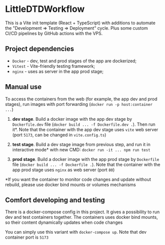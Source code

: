 # LittleDTDWorkflow

This is a Vite init template (React + TypeScript) with additions to automate the "Development => Testing => Deployment" cycle. Plus some custom CI/CD pipelines by GitHub actions with the VPS.

## Project dependencies

- `Docker` - dev, test and prod stages of the app are dockerized;
- `Vitest` - Vite-friendly testing framework;
- `nginx` - uses as server in the app prod stage;

## Manual use

To access the containers from the web (for example, the app dev and prod stages), run images with port forwarding (`docker run -p host:container ...`)

1. **dev stage**. Build a docker image with the app dev stage by `Dockerfile.dev` file (`docker build ... -f Dockerfile.dev .`). Then run it\*. Note that the container with the app dev stage uses `vite` web server (port `5173`, can be changed in `vite.config.ts`)

2. **test stage**. Build a dev stage image from previous step, and run it in interactive mode\* with new CMD: `docker run -it ... npm run test`

3. **prod stage**. Build a docker image with the app prod stage by `Dockerfile` file (`docker build ... -f Dockerfile .`). Note that the container with the app prod stage uses `nginx` as web server (port `80`)

\*If you want the container to monitor code changes and update without rebuild, please use docker bind mounts or volumes mechanisms

## Comfort developing and testing

There is a docker-compose config in this project. It gives a possibility to run dev and test containers together. The containers uses docker bind mounts, so their content dynamically updates when code changes

You can simply use this variant with `docker-compose up`. Note that dev container port is `5173`
